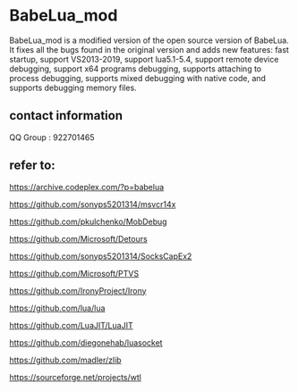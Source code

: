 # BabeLua_mod
BabeLua_mod is a modified version of the open source version of BabeLua. It fixes all the bugs found in the original version and adds new features: fast startup, support VS2013-2019, support lua5.1-5.4, support remote device debugging, support x64 programs debugging, supports attaching to process debugging, supports mixed debugging with native code, and supports debugging memory files.

## contact information
QQ Group : 922701465

## refer to:
https://archive.codeplex.com/?p=babelua

https://github.com/sonyps5201314/msvcr14x

https://github.com/pkulchenko/MobDebug

https://github.com/Microsoft/Detours

https://github.com/sonyps5201314/SocksCapEx2

https://github.com/Microsoft/PTVS

https://github.com/IronyProject/Irony

https://github.com/lua/lua

https://github.com/LuaJIT/LuaJIT

https://github.com/diegonehab/luasocket

https://github.com/madler/zlib

https://sourceforge.net/projects/wtl
